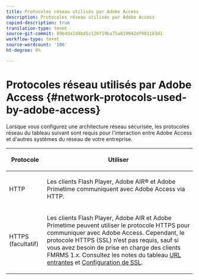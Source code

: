 ```yaml
---
title: Protocoles réseau utilisés par Adobe Access
description: Protocoles réseau utilisés par Adobe Access
copied-description: true
translation-type: tm+mt
source-git-commit: 89bdda1d4bd5c126f19ba75a819942df901183d1
workflow-type: tm+mt
source-wordcount: '106'
ht-degree: 0%

---
```



# Protocoles réseau utilisés par Adobe Access {#network-protocols-used-by-adobe-access}

Lorsque vous configurez une architecture réseau sécurisée, les protocoles réseau du tableau suivant sont requis pour l&#39;interaction entre Adobe Access et d&#39;autres systèmes du réseau de votre entreprise.

<table frame="all" colsep="1" rowsep="1" class="+ topic/table adobe-d/table " id="table-itc-33z-n4"> 
 <thead class="- topic/thead "> 
  <tr rowsep="1" class="- topic/row "> 
   <th colname="1" class="- topic/entry entry"> <p class="- topic/p ">Protocole </p> </th> 
   <th colname="2" class="- topic/entry entry"> <p class="- topic/p ">Utiliser </p> </th> 
  </tr> 
 </thead>
 <tbody class="- topic/tbody "> 
  <tr rowsep="1" class="- topic/row "> 
   <td colname="1" class="- topic/entry "> <p class="- topic/p ">HTTP </p> </td> 
   <td colname="2" class="- topic/entry "> <p class="- topic/p ">Les clients Flash Player, Adobe AIR® et Adobe Primetime communiquent avec Adobe Access via HTTP. </p> </td> 
  </tr> 
  <tr rowsep="0" class="- topic/row "> 
   <td colname="1" class="- topic/entry "> <p class="- topic/p ">HTTPS (facultatif) </p> </td> 
   <td colname="2" class="- topic/entry "> <p class="- topic/p ">Les clients Flash Player, Adobe AIR et Adobe Primetime peuvent utiliser le protocole HTTPS pour communiquer avec Adobe Access. Cependant, le protocole HTTPS (SSL) n’est pas requis, sauf si vous avez besoin de prise en charge des clients FMRMS 1.x. Consultez les notes du tableau <a href="network-topology-firewall-rules.md" format="dita" scope="local"> URL entrantes</a> et <a href="network-topology-nw-protocols.md"> Configuration de SSL</a>. </p> </td> 
  </tr> 
 </tbody> 
</table>